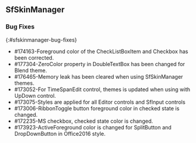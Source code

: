 ## SfSkinManager

### Bug Fixes
{:#sfskinmanager-bug-fixes}

* \#174163-Foreground color of the CheckListBoxItem and Checkbox has been corrected.
* \#177304-ZeroColor property in DoubleTextBox has been changed for Blend theme.
* \#176465-Memory leak has been cleared when using SfSkinManager themes.
* \#173052-For TimeSpanEdit control, themes is updated when using with UpDown control.
* \#173075-Styles are applied for all Editor controls and SfInput controls 
* \#173006-RibbonToggle button foreground color in checked state is changed.
* \#172235-MS checkbox, checked state color is changed.
* \#173923-ActiveForeground color is changed for SplitButton and DropDownButton in Office2016 style.